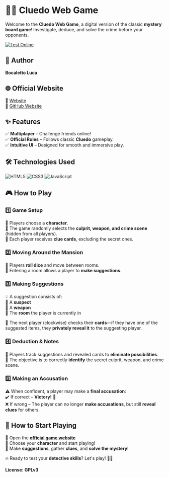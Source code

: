 # 🕵️‍♂️ Cluedo Web Game  

Welcome to the **Cluedo Web Game**, a digital version of the classic **mystery board game**! Investigate, deduce, and solve the crime before your opponents.  

[![Test Online](https://img.shields.io/badge/Test%20Online-Click%20Here-brightgreen?style=for-the-badge)](https://bocaletto-luca.github.io/Cluedo-Multiplayer/)

## 👤 Author  
**Bocaletto Luca**  

## 🌐 Official Website  
🔗 [Website](https://bocalettoluca.altervista.org)  
🔗 [GitHub Website](https://bocaletto-luca.github.io)  

## ✨ Features  
✅ **Multiplayer** – Challenge friends online!  
✅ **Official Rules** – Follows classic **Cluedo** gameplay.  
✅ **Intuitive UI** – Designed for smooth and immersive play.  

## 🛠️ Technologies Used  
<p align="left">
  <img src="https://img.shields.io/badge/HTML5-%23E34F26.svg?style=for-the-badge&logo=html5&logoColor=white" alt="HTML5">
  <img src="https://img.shields.io/badge/CSS3-%231572B6.svg?style=for-the-badge&logo=css3&logoColor=white" alt="CSS3">
  <img src="https://img.shields.io/badge/JavaScript-%23F7DF1E.svg?style=for-the-badge&logo=javascript&logoColor=black" alt="JavaScript">
</p>  

## 🎮 How to Play  

### **1️⃣ Game Setup**  
🔸 Players choose a **character**.  
🔸 The game randomly selects the **culprit, weapon, and crime scene** (hidden from all players).  
🔸 Each player receives **clue cards**, excluding the secret ones.  

### **2️⃣ Moving Around the Mansion**  
🎲 Players **roll dice** and move between rooms.  
🚪 Entering a room allows a player to **make suggestions**.  

### **3️⃣ Making Suggestions**  
💡 A suggestion consists of:  
🔹 A **suspect**  
🔹 A **weapon**  
🔹 The **room** the player is currently in  

📝 The next player (clockwise) checks their **cards**—if they have one of the suggested items, they **privately reveal it** to the suggesting player.  

### **4️⃣ Deduction & Notes**  
📌 Players track suggestions and revealed cards to **eliminate possibilities**.  
🎯 The objective is to correctly **identify** the secret culprit, weapon, and crime scene.  

### **5️⃣ Making an Accusation**  
⚠️ When confident, a player may make a **final accusation**:  
✔️ If correct – **Victory!** 🎉  
❌ If wrong – The player can no longer **make accusations**, but still **reveal clues** for others.  

## 🚀 How to Start Playing  
🔹 Open the **[official game website](https://bocaletto-luca.github.io)**  
🔹 Choose your **character** and start playing!  
🔹 Make **suggestions**, gather **clues**, and **solve the mystery**!  

🔥 Ready to test your **detective skills**? Let's play! 🕵️‍♂️  

#### License: GPLv3
